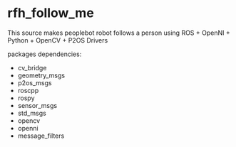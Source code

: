 # rfh_follow_me
This source makes peoplebot robot follows a person using ROS + OpenNI + Python + OpenCV + P2OS Drivers

packages dependencies:
- cv_bridge
- geometry_msgs
- p2os_msgs
- roscpp
- rospy
- sensor_msgs
- std_msgs
- opencv
- openni
- message_filters
